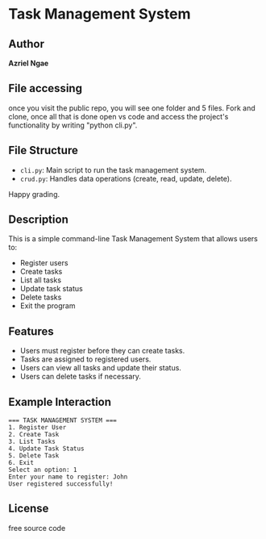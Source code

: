 
# Task Management System

## Author

**Azriel Ngae**

## File accessing

once you visit the public repo, you will see one folder and 5 files. Fork and clone, once all that is done open vs code and access the project's functionality by writing "python cli.py".

## File Structure

- `cli.py`: Main script to run the task management system.
- `crud.py`: Handles data operations (create, read, update, delete).

Happy grading.



## Description

This is a simple command-line Task Management System that allows users to:

- Register users
- Create tasks
- List all tasks
- Update task status
- Delete tasks
- Exit the program

## Features

- Users must register before they can create tasks.
- Tasks are assigned to registered users.
- Users can view all tasks and update their status.
- Users can delete tasks if necessary.

## Example Interaction

```
=== TASK MANAGEMENT SYSTEM ===
1. Register User
2. Create Task
3. List Tasks
4. Update Task Status
5. Delete Task
6. Exit
Select an option: 1
Enter your name to register: John
User registered successfully!
```


## License
free source code

